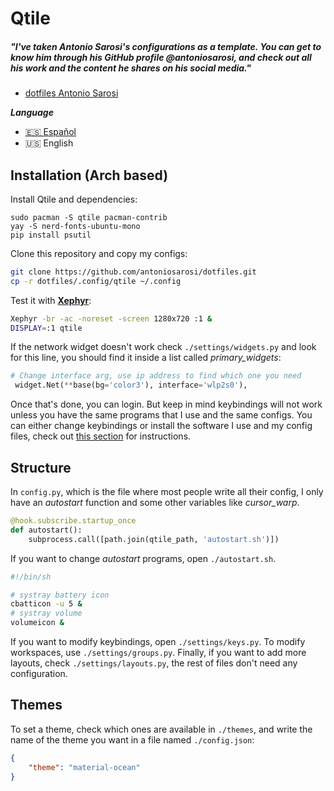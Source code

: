 # Qtile

##### "I've taken Antonio Sarosi's configurations as a template. You can get to know him through his GitHub profile @antoniosarosi, and check out all his work and the content he shares on his social media."
- [dotfiles Antonio Sarosi](https://github.com/antoniosarosi/dotfiles)

***Language***
- [🇪🇸 Español](./README.es.md)
- 🇺🇸 English

## Installation (Arch based)

Install Qtile and dependencies:

```
sudo pacman -S qtile pacman-contrib
yay -S nerd-fonts-ubuntu-mono
pip install psutil
```

Clone this repository and copy my configs:

```bash
git clone https://github.com/antoniosarosi/dotfiles.git
cp -r dotfiles/.config/qtile ~/.config
```

Test it with **[Xephyr](https://wiki.archlinux.org/index.php/Xephyr)**:

```bash
Xephyr -br -ac -noreset -screen 1280x720 :1 &
DISPLAY=:1 qtile
```

If the network widget doesn't work check ```./settings/widgets.py``` and look
for this line, you should find it inside a list called *primary_widgets*:

```python
# Change interface arg, use ip address to find which one you need
 widget.Net(**base(bg='color3'), interface='wlp2s0'),
```

Once that's done, you can login. But keep in mind keybindings will not work
unless you have the same programs that I use and the same configs. You can
either change keybindings or install the software I use and my config files,
check out [this section](https://github.com/antoniosarosi/dotfiles#keybindings)
for instructions.

## Structure

In ```config.py```, which is the file where most people write all their config,
I only have an *autostart* function and some other variables like
*cursor_warp*.

```python
@hook.subscribe.startup_once
def autostart():
    subprocess.call([path.join(qtile_path, 'autostart.sh')])
```

If you want to change *autostart* programs, open  ```./autostart.sh```.

```bash
#!/bin/sh

# systray battery icon
cbatticon -u 5 &
# systray volume
volumeicon &
```

If you want to modify keybindings, open ```./settings/keys.py```. To modify
workspaces, use ```./settings/groups.py```. Finally, if you want to add more
layouts, check ```./settings/layouts.py```, the rest of files don't need any
configuration.

## Themes

To set a theme, check which ones are available in ```./themes```, and write
the name of the theme you want in a file named ```./config.json```:

```json
{
    "theme": "material-ocean"
}
